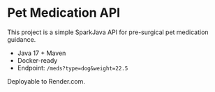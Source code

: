 # Pet Medication API

This project is a simple SparkJava API for pre-surgical pet medication guidance.

- Java 17 + Maven
- Docker-ready
- Endpoint: `/meds?type=dog&weight=22.5`

Deployable to Render.com.

